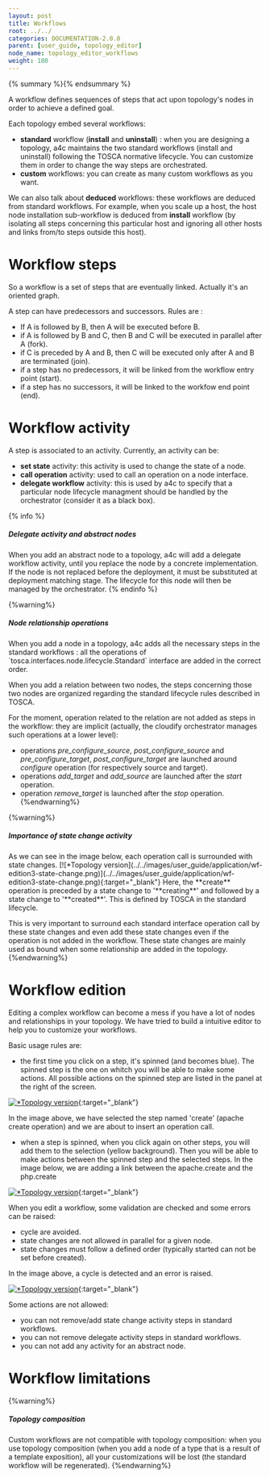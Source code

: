 ```yaml
---
layout: post
title: Workflows
root: ../../
categories: DOCUMENTATION-2.0.0
parent: [user_guide, topology_editor]
node_name: topology_editor_workflows
weight: 180
---
```


{% summary %}{% endsummary %}

A workflow defines sequences of steps that act upon topology's nodes in order to achieve a defined goal.

Each topology embed several workflows:

- **standard** workflow (**install** and **uninstall**) : when you are designing a topology, a4c maintains the two standard workflows (install and uninstall) following the TOSCA normative lifecycle. You can customize them in order to change the way steps are orchestrated.
- **custom** workflows: you can create as many custom workflows as you want.

We can also talk about **deduced** workflows: these workflows are deduced from standard workflows. For example, when you scale up a host, the host node installation sub-workflow is deduced from **install** workflow (by isolating all steps concerning this particular host and ignoring all other hosts and links from/to steps outside this host).

# Workflow steps

So a workflow is a set of steps that are eventually linked. Actually it's an oriented graph.

A step can have predecessors and successors. Rules are :

- If A is followed by B, then A will be executed before B.
- if A is followed by B and C, then B and C will be executed in parallel after A (fork).
- if C is preceded by A and B, then C will be executed only after A and B are terminated (join).
- if a step has no predecessors, it will be linked from the workflow entry point (start).
- if a step has no successors, it will be linked to the workfow end point (end).

# Workflow activity

A step is associated to an activity. Currently, an activity can be:

- **set state** activity: this activity is used to change the state of a node.
- **call operation** activity: used to call an operation on a node interface.
- **delegate workflow** activity: this is used by a4c to specify that a particular node lifecycle managment should be handled by the orchestrator (consider it as a black box).

{% info %}
<h5>Delegate activity and abstract nodes</h5>
When you add an abstract node to a topology, a4c will add a delegate workflow activity, until you replace the node by a concrete implementation.
If the node is not replaced before the deployment, it must be substituted at deployment matching stage. The lifecycle for this node will then be managed by the orchestrator.
{% endinfo %}

{%warning%}
<h5>Node relationship operations</h5>
When you add a node in a topology, a4c adds all the necessary steps in the standard workflows : all the operations of `tosca.interfaces.node.lifecycle.Standard` interface are added in the correct order.

When you add a relation between two nodes, the steps concerning those two nodes are organized regarding the standard lifecycle rules described in TOSCA.

For the moment, operation related to the relation are not added as steps in the workflow: they are implicit (actually, the cloudify orchestrator manages such operations at a lower level):

- operations *pre_configure_source*, *post_configure_source* and *pre_configure_target*, *post_configure_target* are launched around *configure* operation (for respectively source and target).
- operations *add_target* and *add_source* are launched after the *start* operation.
- operation *remove_target* is launched after the *stop* operation.
{%endwarning%}

{%warning%}
<h5>Importance of state change activity</h5>
As we can see in the image below, each operation call is surrounded with state changes.
[![*Topology version](../../images/user_guide/application/wf-edition3-state-change.png)](../../images/user_guide/application/wf-edition3-state-change.png){:target="_blank"}
Here, the **create** operation is preceded by a state change to '**creating**' and followed by a state change to '**created**'. This is defined by TOSCA in the standard lifecycle.

This is very important to surround each standard interface operation call by these state changes and even add these state changes even if the operation is not added in the workflow.
These state changes are mainly used as bound when some relationship are added in the topology.
{%endwarning%}

# Workflow edition

Editing a complex workflow can become a mess if you have a lot of nodes and relationships in your topology. We have tried to build a intuitive editor to help you to customize your workflows.

Basic usage rules are:

- the first time you click on a step, it's spinned (and becomes blue). The spinned step is the one on whitch you will be able to make some actions. All possible actions on the spinned step are listed in the panel at the right of the screen.

[![*Topology version](../../images/user_guide/application/wf-edition1.png)](../../images/user_guide/application/wf-edition1.png){:target="_blank"}

In the image above, we have selected the step named 'create' (apache create operation) and we are about to insert an operation call.

- when a step is spinned, when you click again on other steps, you will add them to the selection (yellow background). Then you will be able to make actions between the spinned step and the selected steps. In the image below, we are adding a link between the apache.create and the php.create

[![*Topology version](../../images/user_guide/application/wf-edition2.png)](../../images/user_guide/application/wf-edition2.png){:target="_blank"}

When you edit a workflow, some validation are checked and some errors can be raised:

- cycle are avoided.
- state changes are not allowed in parallel for a given node.
- state changes must follow a defined order (typically started can not be set before created).

In the image above, a cycle is detected and an error is raised.

[![*Topology version](../../images/user_guide/application/wf-edition3-error-cycle.png)](../../images/user_guide/application/wf-edition3-error-cycle.png){:target="_blank"}

Some actions are not allowed:

- you can not remove/add state change activity steps in standard workflows.
- you can not remove delegate activity steps in standard workflows.
- you can not add any activity for an abstract node.

# Workflow limitations

{%warning%}
<h5>Topology composition</h5>
Custom workflows are not compatible with topology composition: when you use topology composition (when you add a node of a type that is a result of a template exposition), all your customizations will be lost (the standard workflow will be regenerated).
{%endwarning%}
